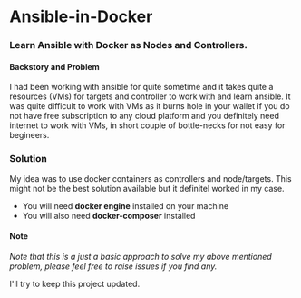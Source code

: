 # Ansible-in-Docker
### Learn Ansible with Docker as Nodes and Controllers.

#### Backstory and Problem
I had been working with ansible for quite sometime and it takes quite a resources (VMs) for targets and controller to work with and learn ansible.
It was quite difficult to work with VMs as it burns hole in your wallet if you do not have free subscription to any cloud platform and you definitely need internet to work with VMs, in short couple of bottle-necks for not easy for begineers.

### Solution
My idea was to use docker containers as controllers and node/targets.
This might not be the best solution available but it definitel worked in my case.

- You will need **docker engine** installed on your machine
- You will also need **docker-composer** installed

#### Note
*Note that this is a just a basic approach to solve my above mentioned problem, please feel free to raise issues if you find any.*

I'll try to keep this project updated.
